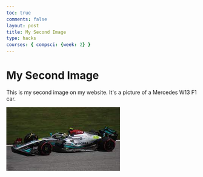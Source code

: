 ```yaml
---
toc: true
comments: false
layout: post
title: My Second Image
type: hacks
courses: { compsci: {week: 2} }
---
```


<html>
<head>
    <title>Test Page</title>
</head>
<body>
    <h1>My Second Image</h1>
    <p>This is my second image on my website. It's a picture of a Mercedes W13 F1 car.</p>
    <img src="../images/F1Car.jpeg" alt="Mercedes W13">
</body>
</html>

